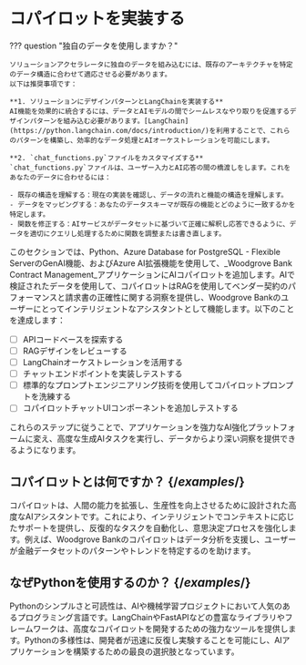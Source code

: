 # コパイロットを実装する

??? question "独自のデータを使用しますか？"

    ソリューションアクセラレータに独自のデータを組み込むには、既存のアーキテクチャを特定のデータ構造に合わせて適応させる必要があります。
    以下は推奨事項です：

    **1. ソリューションにデザインパターンとLangChainを実装する**
    AI機能を効果的に統合するには、データとAIモデルの間でシームレスなやり取りを促進するデザインパターンを組み込む必要があります。[LangChain](https://python.langchain.com/docs/introduction/)を利用することで、これらのパターンを構築し、効率的なデータ処理とAIオーケストレーションを可能にします。

    **2. `chat_functions.py`ファイルをカスタマイズする**
    `chat_functions.py`ファイルは、ユーザー入力とAI応答の間の橋渡しをします。これをあなたのデータに合わせるには：

    - 既存の構造を理解する：現在の実装を確認し、データの流れと機能の構造を理解します。
    - データをマッピングする：あなたのデータスキーマが既存の機能とどのように一致するかを特定します。
    - 関数を修正する：AIサービスがデータセットに基づいて正確に解釈し応答できるように、データを適切にクエリし処理するために関数を調整または書き直します。

このセクションでは、Python、Azure Database for PostgreSQL - Flexible ServerのGenAI機能、およびAzure AI拡張機能を使用して、_Woodgrove Bank Contract Management_アプリケーションにAIコパイロットを追加します。AIで検証されたデータを使用して、コパイロットはRAGを使用してベンダー契約のパフォーマンスと請求書の正確性に関する洞察を提供し、Woodgrove Bankのユーザーにとってインテリジェントなアシスタントとして機能します。以下のことを達成します：

- [ ] APIコードベースを探索する
- [ ] RAGデザインをレビューする
- [ ] LangChainオーケストレーションを活用する
- [ ] チャットエンドポイントを実装しテストする
- [ ] 標準的なプロンプトエンジニアリング技術を使用してコパイロットプロンプトを洗練する
- [ ] コパイロットチャットUIコンポーネントを追加しテストする

これらのステップに従うことで、アプリケーションを強力なAI強化プラットフォームに変え、高度な生成AIタスクを実行し、データからより深い洞察を提供できるようになります。

## コパイロットとは何ですか？ {/*examples*/}

コパイロットは、人間の能力を拡張し、生産性を向上させるために設計された高度なAIアシスタントです。これにより、インテリジェントでコンテキストに応じたサポートを提供し、反復的なタスクを自動化し、意思決定プロセスを強化します。例えば、Woodgrove Bankのコパイロットはデータ分析を支援し、ユーザーが金融データセットのパターンやトレンドを特定するのを助けます。

## なぜPythonを使用するのか？ {/*examples*/}

Pythonのシンプルさと可読性は、AIや機械学習プロジェクトにおいて人気のあるプログラミング言語です。LangChainやFastAPIなどの豊富なライブラリやフレームワークは、高度なコパイロットを開発するための強力なツールを提供します。Pythonの多様性は、開発者が迅速に反復し実験することを可能にし、AIアプリケーションを構築するための最良の選択肢となっています。
